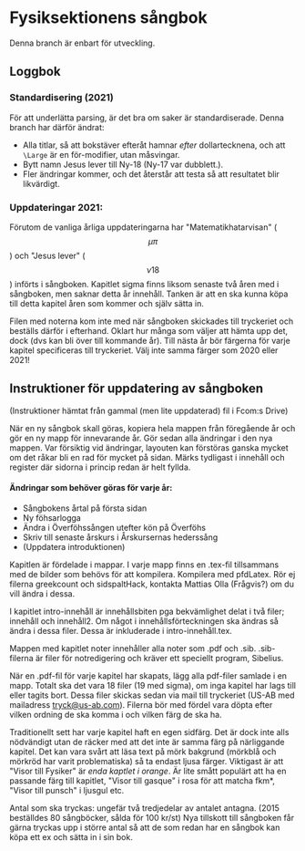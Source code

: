 # Fysiksektionens sångbok
Denna branch är enbart för utveckling.

## Loggbok

### Standardisering (2021)
För att underlätta parsing, är det bra om saker är standardiserade. Denna branch har därför ändrat:
* Alla titlar, så att bokstäver efteråt hamnar _efter_ dollartecknena, och att `\Large` är en för-modifier, utan måsvingar.
* Bytt namn Jesus lever till Ny-18 (Ny-17 var dubblett.).
* Fler ändringar kommer, och det återstår att testa så att resultatet blir likvärdigt.

### Uppdateringar 2021:
Förutom de vanliga årliga uppdateringarna har "Matematikhatarvisan" ($$\mu\pi$$) och "Jesus lever" ($$\nu 18$$) införts i sångboken. Kapitlet sigma finns liksom senaste två åren med i sångboken, men saknar detta år innehåll. Tanken är att en ska kunna köpa till detta kapitel åren som kommer och själv sätta in.

Filen med noterna kom inte med när sångboken skickades till tryckeriet och beställs därför i efterhand. Oklart hur många som väljer att hämta upp det, dock (dvs kan bli över till kommande år). Till nästa år bör färgerna för varje kapitel specificeras till tryckeriet. Välj inte samma färger som 2020 eller 2021!

## Instruktioner för uppdatering av sångboken
(Instruktioner hämtat från gammal (men lite uppdaterad) fil i Fcom:s Drive)

När en ny sångbok skall göras, kopiera hela mappen från föregående år och gör en ny mapp för innevarande år. Gör sedan alla ändringar i den nya mappen. Var försiktig vid ändringar, layouten kan förstöras ganska mycket om det råkar bli en rad för mycket på sidan. Märks tydligast i innehåll och register där sidorna i princip redan är helt fyllda.

#### Ändringar som behöver göras för varje år:
 - Sångbokens årtal på första sidan
 - Ny föhsarlogga 
 - Ändra i Överföhssången utefter kön på Överföhs 
 - Skriv till senaste årskurs i Årskursernas hederssång
 - (Uppdatera introduktionen)

Kapitlen är fördelade i mappar. I varje mapp finns en .tex-fil tillsammans med de bilder som behövs för att kompilera. Kompilera med pfdLatex. Rör ej filerna greekcount och sidspaltHack, kontakta Mattias Olla (Frågvis?) om du vill ändra i dessa.

I kapitlet intro-innehåll är innehållsbiten pga bekvämlighet delat i två filer; innehåll och innehåll2. Om något i innehållsförteckningen ska ändras så ändra i dessa filer. Dessa är inkluderade i intro-innehåll.tex.

Mappen med kapitlet noter innehåller alla noter som .pdf och .sib. .sib-filerna är filer för notredigering och kräver ett speciellt program, Sibelius. 

När en .pdf-fil för varje kapitel har skapats, lägg alla pdf-filer samlade i en mapp. Totalt ska det vara 18 filer (19 med sigma), om inga kapitel har lags till eller tagits bort. Dessa filer skickas sedan via mail till tryckeriet (US-AB med mailadress <tryck@us-ab.com>). Filerna bör med fördel vara döpta efter vilken ordning de ska komma i och vilken färg de ska ha.

Traditionellt sett har varje kapitel haft en egen sidfärg. Det är dock inte alls nödvändigt utan de räcker med att det inte är samma färg på närliggande kapitel. Det kan vara svårt att läsa text på mörk bakgrund (mörkblå och mörkröd har varit problematiska) så ta endast ljusa färger. Viktigast är att "Visor till Fysiker" är <i>enda kaptlet i orange</i>. Är lite smått populärt att ha en passande färg till kapitlet, "Visor till gasque" i rosa för att matcha fkm*, "Visor till punsch" i ljusgul etc.

Antal som ska tryckas: ungefär två tredjedelar av antalet antagna. (2015 beställdes 80 sångböcker, sålda för 100 kr/st)
Nya tillskott  till sångboken får gärna tryckas upp i större antal så att de som redan har en sångbok kan köpa ett ex och sätta in i sin bok.
